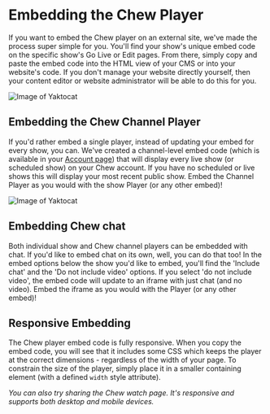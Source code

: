 # Embedding the Chew Player

If you want to embed the Chew player on an external site, we've made the process super simple for you. You'll find your show's unique embed code on the specific show's Go Live or Edit pages. From there, simply copy and paste the embed code into the HTML view of your CMS or into your website's code. If you don't manage your website directly yourself, then your content editor or website administrator will be able to do this for you.

![Image of Yaktocat](https://raw.githubusercontent.com/chewcode/Guide/master/using_chew/show_embed.png)

## Embedding the Chew Channel Player

If you'd rather embed a single player, instead of updating your embed for every show, you can. We've created a channel-level embed code (which is available in your [Account page](http://chew.tv/account#embed)) that will display every live show (or scheduled show) on your Chew account. If you have no scheduled or live shows this will display your most recent public show. Embed the Channel Player as you would with the show Player (or any other embed)!

![Image of Yaktocat](https://raw.githubusercontent.com/chewcode/Guide/master/using_chew/channel_embed.png)

## Embedding Chew chat

Both individual show and Chew channel players can be embedded with chat. If you'd like to embed chat on its own, well, you can do that too! In the embed options below the show you'd like to embed, you'll find the 'Include chat' and the 'Do not include video' options. If you select 'do not include video', the embed code will update to an iframe with just chat (and no video). Embed the iframe as you would with the Player (or any other embed)!

## Responsive Embedding

The Chew player embed code is fully responsive. When you copy the embed code, you will see that it includes some CSS which keeps the player at the correct dimensions - regardless of the width of your page. To constrain the size of the player, simply place it in a smaller containing element (with a defined `width` style attribute).

_You can also try sharing the Chew watch page. It's responsive and supports both desktop and mobile devices._
